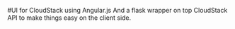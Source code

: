 #UI for CloudStack using Angular.js
And a flask wrapper on top CloudStack API to make things easy on the client side.
